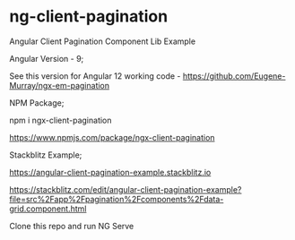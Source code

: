 # ng-client-pagination
Angular Client Pagination Component Lib Example

Angular Version - 9;

See this version for Angular 12 working code - https://github.com/Eugene-Murray/ngx-em-pagination

NPM Package;

npm i ngx-client-pagination

<https://www.npmjs.com/package/ngx-client-pagination>

Stackblitz Example;

<https://angular-client-pagination-example.stackblitz.io>

<https://stackblitz.com/edit/angular-client-pagination-example?file=src%2Fapp%2Fpagination%2Fcomponents%2Fdata-grid.component.html>

Clone this repo and run NG Serve
